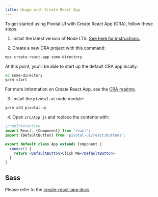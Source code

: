 ```yaml
---
title: Usage with Create React App
---
```


To get started using Pivotal UI with Create React App (CRA), follow these steps:

1. Install the latest version of Node LTS. [See here for instructions.](https://docs.npmjs.com/getting-started/installing-node)

2. Create a new CRA project with this command:

```bash
npx create-react-app some-directory
```

At this point, you'll be able to start up the default CRA app locally:

```bash
cd some-directory
yarn start
```

For more information on Create React App, see the [CRA readme](https://github.com/facebook/create-react-app).

3. Install the `pivotal-ui` node module:

```bash
yarn add pivotal-ui
```

4. Open `src/App.js` and replace the contents with:

```jsx
//nonInteractive
import React, {Component} from 'react';
import {DefaultButton} from 'pivotal-ui/react/buttons';

export default class App extends Component {
  render() {
    return <DefaultButton>Click Me</DefaultButton>
  }
}
```

## Sass

Please refer to the [create-react-app docs](https://github.com/facebook/create-react-app/blob/master/packages/react-scripts/template/README.md#adding-a-css-preprocessor-sass-less-etc)